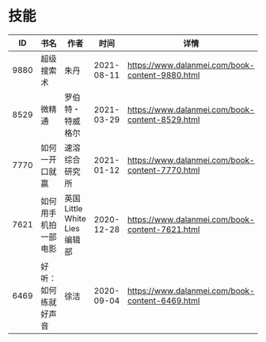 # 技能

| ID | 书名 | 作者 | 时间 | 详情 | 下载页面 | EPUB下载链接 | MOBI下载链接 | AZW3下载链接 |
| --- | --- | --- | --- | --- | --- | --- | --- | --- |
| 9880 | 超级搜索术 | 朱丹 | 2021-08-11 | https://www.dalanmei.com/book-content-9880.html | https://www.dalanmei.com/download-book-9880.html | http://ct.dalanmei.com/f/31084289-571731820-6eb615 | http://ct.dalanmei.com/f/31084289-572059611-e98cbc | http://ct.dalanmei.com/f/31084289-572084765-68d7c0 |
| 8529 | 微精通 | 罗伯特・特威格尔 | 2021-03-29 | https://www.dalanmei.com/book-content-8529.html | https://www.dalanmei.com/download-book-8529.html | http://ct.dalanmei.com/f/31084289-571710755-9b842e | http://ct.dalanmei.com/f/31084289-572114895-0feb4c | http://ct.dalanmei.com/f/31084289-572134754-8d6cab |
| 7770 | 如何一开口就赢 | 速溶综合研究所 | 2021-01-12 | https://www.dalanmei.com/book-content-7770.html | https://www.dalanmei.com/download-book-7770.html | http://ct.dalanmei.com/f/31084289-571652492-720984 | http://ct.dalanmei.com/f/31084289-572117507-b044ce | http://ct.dalanmei.com/f/31084289-572179959-1c8842 |
| 7621 | 如何用手机拍一部电影 | 英国Little White Lies编辑部 | 2020-12-28 | https://www.dalanmei.com/book-content-7621.html | https://www.dalanmei.com/download-book-7621.html | http://ct.dalanmei.com/f/31084289-571642820-b0d1e8 | http://ct.dalanmei.com/f/31084289-572120443-0e25ea | http://ct.dalanmei.com/f/31084289-572180752-536cf2 |
| 6469 | 好听：如何练就好声音 | 徐洁 | 2020-09-04 | https://www.dalanmei.com/book-content-6469.html | https://www.dalanmei.com/download-book-6469.html | http://ct.dalanmei.com/f/31084289-571551863-b4a659 | http://ct.dalanmei.com/f/31084289-571878960-741595 | http://ct.dalanmei.com/f/31084289-572202444-c5adf9 |
